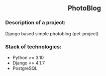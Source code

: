 <h2 align="center">PhotoBlog</h2>

### Description of a project:
Django based simple photoblog (pet-project)

### Stack of technologies:
- Python >= 3.10
- Django == 4.1.7
- PostgreSQL
